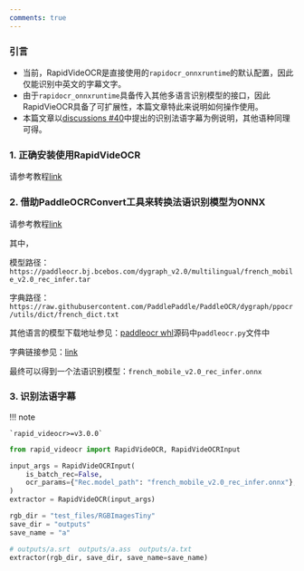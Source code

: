 ```yaml
---
comments: true
---
```



### 引言

- 当前，RapidVideOCR是直接使用的`rapidocr_onnxruntime`的默认配置，因此仅能识别中英文的字幕文字。
- 由于`rapidocr_onnxruntime`具备传入其他多语言识别模型的接口，因此RapidVieOCR具备了可扩展性，本篇文章特此来说明如何操作使用。
- 本篇文章以[discussions #40](https://github.com/SWHL/RapidVideOCR/discussions/40)中提出的识别法语字幕为例说明，其他语种同理可得。

### 1. 正确安装使用RapidVideOCR

请参考教程[link](https://swhl.github.io/RapidVideOCR/docs/tutorial/senior/)

### 2. 借助PaddleOCRConvert工具来转换法语识别模型为ONNX

请参考教程[link](https://github.com/RapidAI/PaddleOCRModelConvert)

其中，

模型路径：`https://paddleocr.bj.bcebos.com/dygraph_v2.0/multilingual/french_mobile_v2.0_rec_infer.tar`

字典路径：`https://raw.githubusercontent.com/PaddlePaddle/PaddleOCR/dygraph/ppocr/utils/dict/french_dict.txt`

其他语言的模型下载地址参见：[paddleocr whl](https://files.pythonhosted.org/packages/8f/d0/1a2f9430f61781beb16556182baa938e8f93c8b46c27ad5865a5655fae05/paddleocr-2.7.0.3-py3-none-any.whl)源码中`paddleocr.py`文件中

字典链接参见：[link](https://github.com/PaddlePaddle/PaddleOCR/tree/799c144ab3b0b5d19a37c7e85c47e88ff27c643d/ppocr/utils/dict)

最终可以得到一个法语识别模型：`french_mobile_v2.0_rec_infer.onnx`

### 3. 识别法语字幕

!!! note

    `rapid_videocr>=v3.0.0`

```python linenums="1"
from rapid_videocr import RapidVideOCR, RapidVideOCRInput

input_args = RapidVideOCRInput(
    is_batch_rec=False,
    ocr_params={"Rec.model_path": "french_mobile_v2.0_rec_infer.onnx"},
)
extractor = RapidVideOCR(input_args)

rgb_dir = "test_files/RGBImagesTiny"
save_dir = "outputs"
save_name = "a"

# outputs/a.srt  outputs/a.ass  outputs/a.txt
extractor(rgb_dir, save_dir, save_name=save_name)
```
